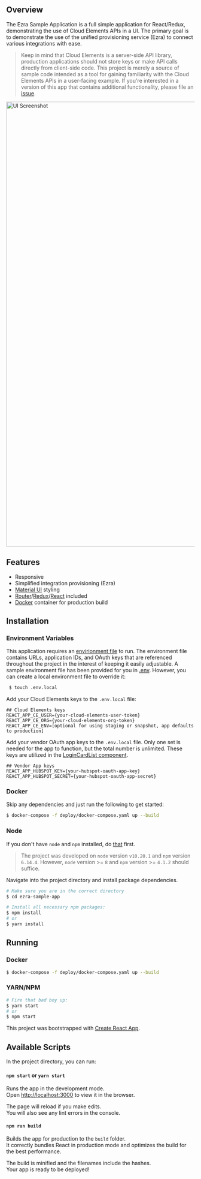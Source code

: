 ## Overview

The Ezra Sample Application is a full simple application for React/Redux, demonstrating the use of Cloud Elements APIs in a UI. The primary goal is to demonstrate the use of the unified provisioning service (Ezra) to connect various integrations with ease. 

> Keep in mind that Cloud Elements is a server-side API library, production applications should not store keys or make API calls directly from client-side code. This project is merely a source of sample code intended as a tool for gaining familiarity with the Cloud Elements APIs in a user-facing example. If you're interested in a version of this app that contains additional functionality, please file an [issue](https://github.com/CloudElementsOpenLabs/ezra-sample-app/issues/new).

<img width="1187" alt="UI Screenshot" src="https://user-images.githubusercontent.com/13838430/92042857-af1fad00-ed40-11ea-9291-2e75d710a870.gif">

## Features

* Responsive
* Simplified integration provisioning (Ezra)
* [Material UI](https://material-ui.com/) styling
* [Router](https://github.com/supasate/connected-react-router)/[Redux](https://redux.js.org/)/[React](https://reactjs.org/) included
* [Docker](https://www.docker.com/) container for production build

## Installation

### Environment Variables

This application requires an [envirionment file](https://create-react-app.dev/docs/adding-custom-environment-variables/) to run. The environment file contains URLs, application IDs, and OAuth keys that are referenced throughout the project in the interest of keeping it easily adjustable. A sample environment file has been provided for you in [.env](https://github.com/CloudElementsOpenLabs/ezra-sample-app/blob/main/.env). However, you can create a local environment file to override it:

```bash
 $ touch .env.local
 ```

Add your Cloud Elements keys to the `.env.local` file:

```
## Cloud Elements keys
REACT_APP_CE_USER={your-cloud-elements-user-token}
REACT_APP_CE_ORG={your-cloud-elements-org-token}
REACT_APP_CE_ENV=[optional for using staging or snapshot, app defaults to production]
```

Add your vendor OAuth app keys to the `.env.local` file. Only one set is needed for the app to function, but the total number is unlimited. These keys are utilized in the [LoginCardList component](https://github.com/CloudElementsOpenLabs/ezra-sample-app/tree/main/src/components/LoginCardsContainer).

```
## Vendor App keys
REACT_APP_HUBSPOT_KEY={your-hubspot-oauth-app-key}
REACT_APP_HUBSPOT_SECRET={your-hubspot-oauth-app-secret}
```

### Docker
Skip any dependencies and just run the following to get started:

```bash
$ docker-compose -f deploy/docker-compose.yaml up --build
```
### Node

If you don't have `node` and `npm` installed, do [that](https://docs.npmjs.com/getting-started/installing-node) first.

> The project was developed on `node` version `v10.20.1` and `npm` version `6.14.4`. However, `node` version >= `8` and `npm` version >= `4.1.2` should suffice.

Navigate into the project directory and install package dependencies.

```bash
# Make sure you are in the correct directory
$ cd ezra-sample-app

# Install all necessary npm packages:
$ npm install
# or
$ yarn install
```

## Running

### Docker
```bash
$ docker-compose -f deploy/docker-compose.yaml up --build
```

### YARN/NPM

```bash
# Fire that bad boy up:
$ yarn start
# or
$ npm start
```

This project was bootstrapped with [Create React App](https://github.com/facebook/create-react-app).

## Available Scripts

In the project directory, you can run:

#### `npm start` or `yarn start`

Runs the app in the development mode.<br>
Open [http://localhost:3000](http://localhost:3000) to view it in the browser.

The page will reload if you make edits.<br>
You will also see any lint errors in the console.

#### `npm run build`

Builds the app for production to the `build` folder.<br>
It correctly bundles React in production mode and optimizes the build for the best performance.

The build is minified and the filenames include the hashes.<br>
Your app is ready to be deployed!
